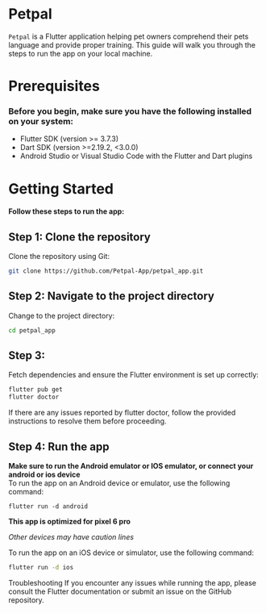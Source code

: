 # Petpal
`Petpal` is a Flutter application helping pet owners comprehend their pets language and provide proper training.
This guide will walk you through the steps to run the app on your local machine.

# Prerequisites
### Before you begin, make sure you have the following installed on your system:

- Flutter SDK (version >= 3.7.3)
- Dart SDK (version >=2.19.2, <3.0.0)
- Android Studio or Visual Studio Code with the Flutter and Dart plugins

# Getting Started
#### Follow these steps to run the app:

## Step 1: Clone the repository
Clone the repository using Git:
```bash
git clone https://github.com/Petpal-App/petpal_app.git
```

## Step 2: Navigate to the project directory
Change to the project directory:
```bash
cd petpal_app
```

## Step 3:
Fetch dependencies and ensure the Flutter environment is set up correctly:
```bash
flutter pub get
flutter doctor
```
If there are any issues reported by flutter doctor, follow the provided instructions to resolve them before proceeding.

## Step 4: Run the app
**Make sure to run the Android emulator or IOS emulator, or connect your android or ios device**<br/>
To run the app on an Android device or emulator, use the following command:

```
flutter run -d android
```
**This app is optimized for pixel 6 pro**

_Other devices may have caution lines_

To run the app on an iOS device or simulator, use the following command:
```bash
flutter run -d ios
```

Troubleshooting
If you encounter any issues while running the app, please consult the Flutter documentation or submit an issue on the GitHub repository.


